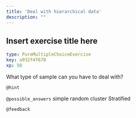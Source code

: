 ```yaml
---
title: 'Deal with hierarchical data'
description: ""
---
```


## Insert exercise title here

```yaml
type: PureMultipleChoiceExercise
key: a932f4f670
xp: 50
```

What type of sample can you have to deal with?

`@hint`


`@possible_answers`
simple random
cluster
Stratified

`@feedback`
